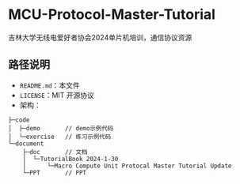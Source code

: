 # MCU-Protocol-Master-Tutorial

吉林大学无线电爱好者协会2024单片机培训，通信协议资源

## 路径说明

- `README.md`：本文件
- `LICENSE`：MIT 开源协议
- 架构：

```
├─code
│  ├─demo		// demo示例代码
│  └─exercise	// 练习示例代码
└─document
    ├─doc		// 文档
    │  └─TutorialBook 2024-1-30
    │      └─Macro Compute Unit Protocal Master Tutorial Update
    └─PPT		// PPT
```
